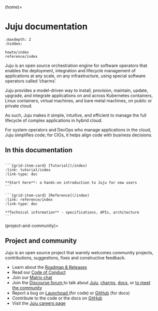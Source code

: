 (home)=
# Juju documentation

```{toctree}
:maxdepth: 2
:hidden:

howto/index
reference/index
```

Juju is an open source orchestration engine for software operators that enables the deployment, integration and lifecycle management of applications at any scale, on any infrastructure, using special software operators called ‘charms’.

Juju provides a model-driven way to install, provision, maintain, update, upgrade, and integrate applications on and across Kubernetes containers, Linux containers, virtual machines, and bare metal machines, on public or private cloud.

As such, Juju makes it simple, intuitive, and efficient to manage the full lifecycle of complex applications in hybrid cloud.

For system operators and DevOps who manage applications in the cloud, Juju simplifies code; for CIOs, it helps align code with business decisions.

## In this documentation


````{grid} 1 1 2 2

```{grid-item-card} [Tutorial](/index)
:link: tutorial/index
:link-type: doc

**Start here**: a hands-on introduction to Juju for new users
```

```{grid-item-card} [Reference](/index)
:link: reference/index
:link-type: doc

**Technical information** - specifications, APIs, architecture
```

````


(project-and-community)=
## Project and community

Juju is an open source project that warmly welcomes community projects, contributions, suggestions, fixes and
constructive feedback.

* Learn about the [Roadmap & Releases](https://discourse.charmhub.io/t/5064)
* Read our [Code of Conduct ](https://ubuntu.com/community/code-of-conduct)
* Join our [Matrix chat](https://matrix.to/#/#charmhub-jujudev:ubuntu.com)
* Join the [Discourse forum ](https://discourse.charmhub.io/t/welcome-to-the-charmed-operator-community/8) to talk
  about [Juju](https://discourse.charmhub.io/tags/c/juju/6/community-workshop), [charms](https://discourse.charmhub.io/c/charm/41), [docs](https://discourse.charmhub.io/c/doc/22),
  or [to meet the community](https://discourse.charmhub.io/tag/community-workshop)
* Report a bug on [Launchpad ](https://bugs.launchpad.net/juju) (for code)
  or [GitHub](https://github.com/juju/docs/issues) (for docs)
* Contribute to the code or the docs on [GitHub](https://github.com/juju/juju/blob/develop/CONTRIBUTING.md)
* Visit the [Juju careers page](https://juju.is/careers)
